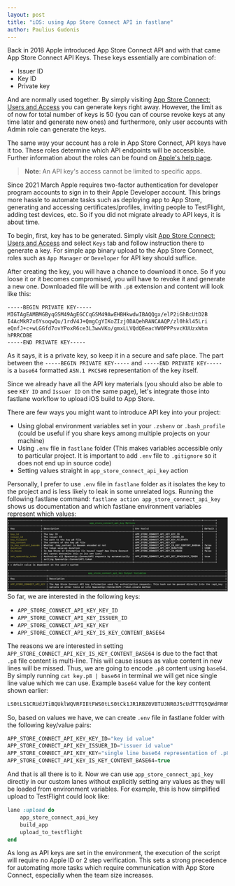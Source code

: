 ```yaml
---
layout: post
title: "iOS: using App Store Connect API in fastlane"
author: Paulius Gudonis
---
```


Back in 2018 Apple introduced App Store Connect API and with that came App Store Connect API Keys. These keys essentially are combination of:

* Issuer ID
* Key ID
* Private key

And are normally used together. By simply visiting [App Store Connect: Users and Access](https://appstoreconnect.apple.com/access/api) you can generate keys right away. However, the limit as of now for total number of keys is 50 (you can of course revoke keys at any time later and generate new ones) and furthermore, only user accounts with Admin role can generate the keys.

The same way your account has a role in App Store Connect, API keys have it too. These roles determine which API endpoints will be accessible. Further information about the roles can be found on [Apple's help page](https://help.apple.com/app-store-connect/#/deve5f9a89d7).

> **Note**: An API key's access cannot be limited to specific apps.

Since 2021 March Apple requires two-factor authentication for developer program accounts to sign in to their Apple Developer account. This brings more hassle to automate tasks such as deploying app to App Store, generating and accessing certificates/profiles, inviting people to TestFlight, adding test devices, etc. So if you did not migrate already to API keys, it is about time.

To begin, first, key has to be generated. Simply visit [App Store Connect: Users and Access](https://appstoreconnect.apple.com/access/api) and select `Keys` tab and follow instruction there to generate a key. For simple app binary upload to the App Store Connect, roles such as `App Manager` or `Developer` for API key should suffice.

After creating the key, you will have a chance to download it once. So if you loose it or it becomes compromised, you will have to revoke it and generate a new one. Downloaded file will be with `.p8` extension and content will look like this:

```
-----BEGIN PRIVATE KEY-----
MIGTAgEAMBMGByqGSM49AgEGCCqGSM49AwEHBHkwdwIBAQQgx/elP2iGhBcUtD2B
I4AcMkR7x6YsoqwQu/1rdV4J+QmgCgYIKoZIzj0DAQehRANCAAQP/zl0hkl45Lri
eQnfJ+c+wLGGfd7ovYPoxR6ce3L3wwVKo/gmxLLVQdQEeacYW0PPPsvcKUUzxWtm
hPRRCDBE
-----END PRIVATE KEY-----
```

As it says, it is a private key, so keep it in a secure and safe place. The part between the `-----BEGIN PRIVATE KEY-----` and `-----END PRIVATE KEY-----` is a `base64` formatted `ASN.1 PKCS#8` representation of the key itself.
 
Since we already have all the API key materials (you should also be able to see `KEY ID` and `Issuer ID` on the same page), let's integrate those into fastlane workflow to upload iOS build to App Store.

There are few ways you might want to introduce API key into your project:
* Using global environment variables set in your `.zshenv` or `.bash_profile` (could be useful if you share keys among multiple projects on your machine)
* Using `.env` file in `fastlane` folder (This makes variables accessible only to particular project. It is important to add `.env` file to `.gitignore` so it does not end up in source code)
* Setting values straight in `app_store_connect_api_key` action

Personally, I prefer to use `.env` file in `fastlane` folder as it isolates the key to the project and is less likely to leak in some unrelated logs. Running the following fastlane command: `fastlane action app_store_connect_api_key` shows us documentation and which fastlane environment variables represent which values: ![app_store_connect_api_key documentation](/assets/post/app-store-connect-api-key-content.png)
So far, we are interested in the following keys: 
* `APP_STORE_CONNECT_API_KEY_KEY_ID`
* `APP_STORE_CONNECT_API_KEY_ISSUER_ID`
* `APP_STORE_CONNECT_API_KEY_KEY`
* `APP_STORE_CONNECT_API_KEY_IS_KEY_CONTENT_BASE64`

The reasons we are interested in setting `APP_STORE_CONNECT_API_KEY_IS_KEY_CONTENT_BASE64` is due to the fact that `.p8` file content is multi-line. This will cause issues as value content in new lines will be missed. Thus, we are going to encode `.p8` content using `base64`. By simply running `cat key.p8 | base64` in terminal we will get nice single line value which we can use. Example `base64` value for the key content shown earlier:

```javascript
LS0tLS1CRUdJTiBQUklWQVRFIEtFWS0tLS0tCk1JR1RBZ0VBTUJNR0J5cUdTTTQ5QWdFR0NDcUdTTTQ5QXdFSEJIa3dkd0lCQVFRZ3FEVkF1UEVITHNQenFhSzYKaVpsR3N1MnY1eEZzVERTTUF6eWJvSnhDbkhLZ0NnWUlLb1pJemowREFRZWhSQU5DQUFUd0t2Ym5va2l0SnNaSQpkMVRWSFhvdytCQXNMTDJ2d1NBK0lwSG50YW85V05DVjZ1dlhMNWZ3am9kUk9nQ05PNm10YnVWZ3h2QUJPMDJMCkxlc0VYaEpjCi0tLS0tRU5EIFBSSVZBVEUgS0VZLS0tLS0=
```

So, based on values we have, we can create `.env` file in fastlane folder with the following key/value pairs:

```javascript
APP_STORE_CONNECT_API_KEY_KEY_ID="key id value"
APP_STORE_CONNECT_API_KEY_ISSUER_ID="issuer id value"
APP_STORE_CONNECT_API_KEY_KEY="single line base64 representation of .p8 file contents"
APP_STORE_CONNECT_API_KEY_IS_KEY_CONTENT_BASE64=true
```

And that is all there is to it. Now we can use `app_store_connect_api_key` directly in our custom lanes without explicitly setting any values as they will be loaded from environment variables. For example, this is how simplified upload to TestFlight could look like:

```ruby
lane :upload do
	app_store_connect_api_key
	build_app
	upload_to_testflight
end
```

As long as API keys are set in the environment, the execution of the script will require no Apple ID or 2 step verification. This sets a strong precedence for automating more tasks which require communication with App Store Connect, especially when the team size increases.

